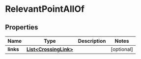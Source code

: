 

# RelevantPointAllOf


## Properties

Name | Type | Description | Notes
------------ | ------------- | ------------- | -------------
**links** | [**List&lt;CrossingLink&gt;**](CrossingLink.md) |  |  [optional]



